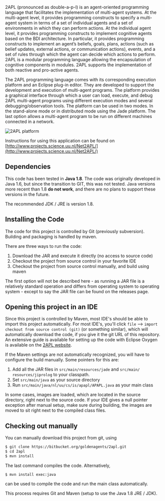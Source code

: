 2APL (pronounced as double-a-p-l) is an agent-oriented programming 
language that facilitates the implementation of multi-agent systems. 
At the multi-agent level, it provides programming constructs to specify 
a multi-agent system in terms of a set of individual agents and a set 
of environments in which they can perform actions. At the individual 
agent level, it provides programming constructs to implement cognitive 
agents based on the BDI architecture. In particular, it provides 
programming constructs to implement an agent’s beliefs, goals, plans, 
actions (such as belief updates, external actions, or communication 
actions), events, and a set of rules through which the agent can 
decide which actions to perform. 2APL is a modular programming 
language allowing the encapsulation of cognitive components in 
modules. 2APL supports the implementation of both reactive and 
pro-active agents.

The 2APL programming language comes with its corresponding execution 
platform and an Eclipse plug-in editor. They are developed to support 
the development and execution of multi-agent programs. The platform 
provides a graphical interface through which a user can load, execute, 
and debug 2APL multi-agent programs using different execution modes 
and several debugging/observation tools. The platform can be used in 
two modes. In the stand-alone mode or in distributed mode using the 
Jade platform. The last option allows a multi-agent program to be run 
on different machines connected in a network. 

![2APL platform](http://apapl.sourceforge.net/wordpress/wp-content/uploads/2009/10/2APL-platform.png)

Instructions for using this application can be found on [http://www.projects.science.uu.nl/Net2APL/](http://www.projects.science.uu.nl/Net2APL/)

## Dependencies
This code has been tested in **Java 1.8**. The code was originally 
developed in Java 1.6, but since the transition to GIT, this was not
tested. Java versions more recent than 1.8 **do not work**, and there 
are no plans to support these versions in the future.

The recommended JDK / JRE is version 1.8.

## Installing the Code
The code for this project is controlled by Git (previously subversion). 
Building and packaging is handled by maven.

There are three ways to run the code:

1. Download the JAR and execute it directly (no access to source code)
1. Checkout the project from source control in your favorite IDE
1. Checkout the project from source control manually, and build using maven

The first option will not be described here - as running a JAR file is a
relatively standard operation and differs from operating system to 
operating system - except to say the JAR file can be found on the 
releases page.

## Opening this project in an IDE
Since this project is controlled by Maven, most IDE's should be able
to import this project automatically. For most IDE's, you'll click
`file` --> `import` `checkout from source control (git)` (or something
similar), which will automatically download the code, if you give it the
git URL of this repository. An extensive guide is available for setting up
the code with Eclipse Oxygen is available on the 
[2APL website](http://www.projects.science.uu.nl/Net2APL/prototype.html).

If the Maven settings are not automatically recognized, you will have to configure
the build manually. Some pointers for this are:
1. Add all the JAR files in `src/main/resources/jade` and `src/main/
resources/jiprolog` to your classpath. 
1. Set `src/main/java` as your source directory
1. Run `src/main/java/nl/uu/cs/is/apapl/APAPL.java` as your main class

In some cases, images are loaded, which are located in the source directory,
right next to the source code. If your IDE gives a null pointer exception after
manual setup, make sure during building, the images are moved to sit right next
to the compiled class files.

## Checking out manually
You can manually download this project from git, using

```bash
$ git clone https://bitbucket.org/goldenagents/2apl.git
$ cd 2apl
$ mvn install
``` 

The last command compiles the code. Alternatively, 

`$ mvn install exec:java`

can be used to compile the code and run the main class automatically.

This process requires Git and Maven (setup to use the Java 1.8 JRE / JDK).



